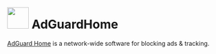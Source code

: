 # <img src="https://raw.githubusercontent.com/linuxserver/Heimdall-Apps/master/AdGuardHome/adguardhome.png" width="50" height="50"> AdGuardHome

[AdGuard Home](https://github.com/AdguardTeam/AdGuardHome) is a network-wide software for blocking ads & tracking.
